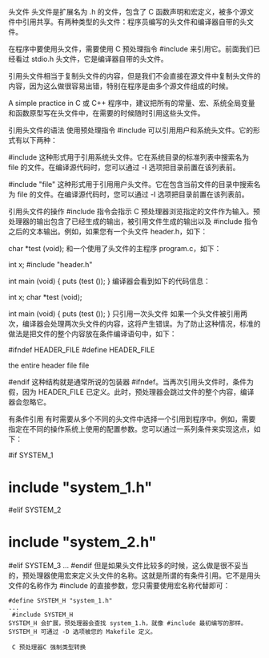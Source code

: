  头文件
 头文件是扩展名为 .h 的文件，包含了 C 函数声明和宏定义，被多个源文件中引用共享。有两种类型的头文件：程序员编写的头文件和编译器自带的头文件。

 在程序中要使用头文件，需要使用 C 预处理指令 #include 来引用它。前面我们已经看过 stdio.h 头文件，它是编译器自带的头文件。

 引用头文件相当于复制头文件的内容，但是我们不会直接在源文件中复制头文件的内容，因为这么做很容易出错，特别在程序是由多个源文件组成的时候。

 A simple practice in C 或 C++ 程序中，建议把所有的常量、宏、系统全局变量和函数原型写在头文件中，在需要的时候随时引用这些头文件。

 引用头文件的语法
 使用预处理指令 #include 可以引用用户和系统头文件。它的形式有以下两种：

#include <file>
 这种形式用于引用系统头文件。它在系统目录的标准列表中搜索名为 file 的文件。在编译源代码时，您可以通过 -I 选项把目录前置在该列表前。

#include "file"
 这种形式用于引用用户头文件。它在包含当前文件的目录中搜索名为 file 的文件。在编译源代码时，您可以通过 -I 选项把目录前置在该列表前。

 引用头文件的操作
#include 指令会指示 C 预处理器浏览指定的文件作为输入。预处理器的输出包含了已经生成的输出，被引用文件生成的输出以及 #include 指令之后的文本输出。例如，如果您有一个头文件 header.h，如下：

 char *test (void);
 和一个使用了头文件的主程序 program.c，如下：

 int x;
#include "header.h"

 int main (void)
{
   puts (test ());
}
编译器会看到如下的代码信息：

int x;
char *test (void);

int main (void)
{
   puts (test ());
}
只引用一次头文件
如果一个头文件被引用两次，编译器会处理两次头文件的内容，这将产生错误。为了防止这种情况，标准的做法是把文件的整个内容放在条件编译语句中，如下：

#ifndef HEADER_FILE
#define HEADER_FILE

the entire header file file

#endif
这种结构就是通常所说的包装器 #ifndef。当再次引用头文件时，条件为假，因为 HEADER_FILE 已定义。此时，预处理器会跳过文件的整个内容，编译器会忽略它。

有条件引用
有时需要从多个不同的头文件中选择一个引用到程序中。例如，需要指定在不同的操作系统上使用的配置参数。您可以通过一系列条件来实现这点，如下：

#if SYSTEM_1
   # include "system_1.h"
#elif SYSTEM_2
   # include "system_2.h"
#elif SYSTEM_3
   ...
#endif
   但是如果头文件比较多的时候，这么做是很不妥当的，预处理器使用宏来定义头文件的名称。这就是所谓的有条件引用。它不是用头文件的名称作为 #include 的直接参数，您只需要使用宏名称代替即可：

    #define SYSTEM_H "system_1.h"
    ...
     #include SYSTEM_H
    SYSTEM_H 会扩展，预处理器会查找 system_1.h，就像 #include 最初编写的那样。SYSTEM_H 可通过 -D 选项被您的 Makefile 定义。

     C 预处理器C 强制类型转换 

